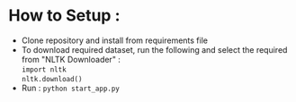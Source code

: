 # How to Setup :

- Clone repository and install from requirements file
- To download required dataset, run the following and select the required from "NLTK Downloader" : \
`import nltk` \
`nltk.download()`
- Run : `python start_app.py`